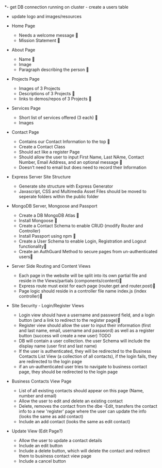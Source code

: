 \*- get DB connection running on cluster - create a users table

- update logo and images/resources

- Home Page

  - Needs a welcome message 💯
  - Mission Statement 💯

- About Page

  - Name 💯
  - Image
  - Paragraph describing the person 💯

- Projects Page

  - Images of 3 Projects
  - Descriptions of 3 Projects 💯
  - links to demos/repos of 3 Projects 💯

- Services Page

  - Short list of services offered (3 each) 💯
  - Images

- Contact Page

  - Contains our Contact Information to the top 💯
  - Create a Contact Class
  - Should act like a register Page
  - Should allow the user to input First Name, Last NAme, Contact Number, Email Address, and an optional message 💯
  - Doesn't need to email but does need to record their Information

- Express Server Site Structure

  - Generate site structure with Express Generator
  - Javascript, CSS and Multimedia Asset Files should be moved to seperate folders within the public folder

- MongoDB Server, Mongoose and Passport

  - Create a DB MongoDB Atlas 💯
  - Install Mongoose 💯
  - Create a Contact Schema to enable CRUD (modify Router and Controller)
  - Install Passport using npm 💯
  - Create a User Schema to enable Login, Registration and Logout functionality💯
  - Create an AuthGuard Method to secure pages from un-authenticated users💯

- Server Side Routing and Content Views

  - Each page in the website will be split into its own partial file and reside in the Views/partials (components/content)💯
  - Express route must exist for each page (router.get and router.post)💯
  - Page logic should reside in a controller file name index.js (index controller)💯

- Site Security - Login/Register Views

  - Login view should have a username and password field, and a login button (and a link to redirect to the register page)💯
  - Register view should allow the user to input their information (first and last name, email, username and password) as well as a register button (success will create a new user) TODO 
  - DB will contain a user collection. the user Schema will include the display name (user first and last name)
  - If the user is authenticated, they will be redirected to the Business Contacts List View (a collection of all contacts), if the login fails, they are redirected to the login page
  - if an un-authenticated user tries to navigate to business contact page, they should be redirected to the login page

- Business Contacts View Page

  - List of all existing contacts should appear on this page (Name, number and email)
  - Allow the user to edit and delete an existing contact
  - Delete, removes the contact from the dbe
    -Edit, transfers the contact info to a new 'register' page where the user can update the info (looks the same as add contact)
  - Include an add contact (looks the same as edit contact)

- Update View (Edit Page?)
  - Allow the user to update a contact details
  - Include an edit button
  - Include a delete button, which will delete the contact and redirect them to business contact view page
  - Include a cancel button
